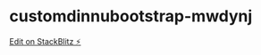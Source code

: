 # customdinnubootstrap-mwdynj

[Edit on StackBlitz ⚡️](https://stackblitz.com/edit/customdinnubootstrap-mwdynj)